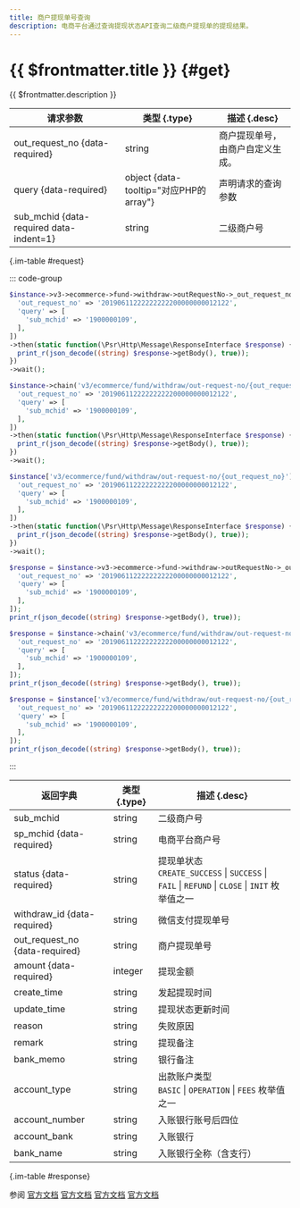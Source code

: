 ```yaml
---
title: 商户提现单号查询
description: 电商平台通过查询提现状态API查询二级商户提现单的提现结果。
---
```


# {{ $frontmatter.title }} {#get}

{{ $frontmatter.description }}

| 请求参数 | 类型 {.type} | 描述 {.desc}
| --- | --- | ---
| out_request_no {data-required} | string | 商户提现单号，由商户自定义生成。
| query {data-required} | object {data-tooltip="对应PHP的array"} | 声明请求的查询参数
| sub_mchid {data-required data-indent=1} | string | 二级商户号

{.im-table #request}

::: code-group

```php [异步纯链式]
$instance->v3->ecommerce->fund->withdraw->outRequestNo->_out_request_no_->getAsync([
  'out_request_no' => '20190611222222222200000000012122',
  'query' => [
    'sub_mchid' => '1900000109',
  ],
])
->then(static function(\Psr\Http\Message\ResponseInterface $response) {
  print_r(json_decode((string) $response->getBody(), true));
})
->wait();
```

```php [异步声明式]
$instance->chain('v3/ecommerce/fund/withdraw/out-request-no/{out_request_no}')->getAsync([
  'out_request_no' => '20190611222222222200000000012122',
  'query' => [
    'sub_mchid' => '1900000109',
  ],
])
->then(static function(\Psr\Http\Message\ResponseInterface $response) {
  print_r(json_decode((string) $response->getBody(), true));
})
->wait();
```

```php [异步属性式]
$instance['v3/ecommerce/fund/withdraw/out-request-no/{out_request_no}']->getAsync([
  'out_request_no' => '20190611222222222200000000012122',
  'query' => [
    'sub_mchid' => '1900000109',
  ],
])
->then(static function(\Psr\Http\Message\ResponseInterface $response) {
  print_r(json_decode((string) $response->getBody(), true));
})
->wait();
```

```php [同步纯链式]
$response = $instance->v3->ecommerce->fund->withdraw->outRequestNo->_out_request_no_->get([
  'out_request_no' => '20190611222222222200000000012122',
  'query' => [
    'sub_mchid' => '1900000109',
  ],
]);
print_r(json_decode((string) $response->getBody(), true));
```

```php [同步声明式]
$response = $instance->chain('v3/ecommerce/fund/withdraw/out-request-no/{out_request_no}')->get([
  'out_request_no' => '20190611222222222200000000012122',
  'query' => [
    'sub_mchid' => '1900000109',
  ],
]);
print_r(json_decode((string) $response->getBody(), true));
```

```php [同步属性式]
$response = $instance['v3/ecommerce/fund/withdraw/out-request-no/{out_request_no}']->get([
  'out_request_no' => '20190611222222222200000000012122',
  'query' => [
    'sub_mchid' => '1900000109',
  ],
]);
print_r(json_decode((string) $response->getBody(), true));
```

:::

| 返回字典 | 类型 {.type} | 描述 {.desc}
| --- | --- | ---
| sub_mchid | string | 二级商户号
| sp_mchid {data-required} | string | 电商平台商户号
| status {data-required} | string | 提现单状态<br/>`CREATE_SUCCESS` \| `SUCCESS` \| `FAIL` \| `REFUND` \| `CLOSE` \| `INIT` 枚举值之一
| withdraw_id {data-required} | string | 微信支付提现单号
| out_request_no {data-required} | string | 商户提现单号
| amount {data-required} | integer | 提现金额
| create_time | string | 发起提现时间
| update_time | string | 提现状态更新时间
| reason | string | 失败原因
| remark | string | 提现备注
| bank_memo | string | 银行备注
| account_type | string | 出款账户类型<br/>`BASIC` \| `OPERATION` \| `FEES` 枚举值之一
| account_number | string | 入账银行账号后四位
| account_bank | string | 入账银行
| bank_name | string | 入账银行全称（含支行）

{.im-table #response}

参阅 [官方文档](https://pay.weixin.qq.com/doc/v3/partner/4012476656) [官方文档](https://pay.weixin.qq.com/doc/v3/partner/4012719550) [官方文档](https://pay.weixin.qq.com/doc/v3/partner/4012720041) [官方文档](https://pay.weixin.qq.com/doc/v3/partner/4012714699)
